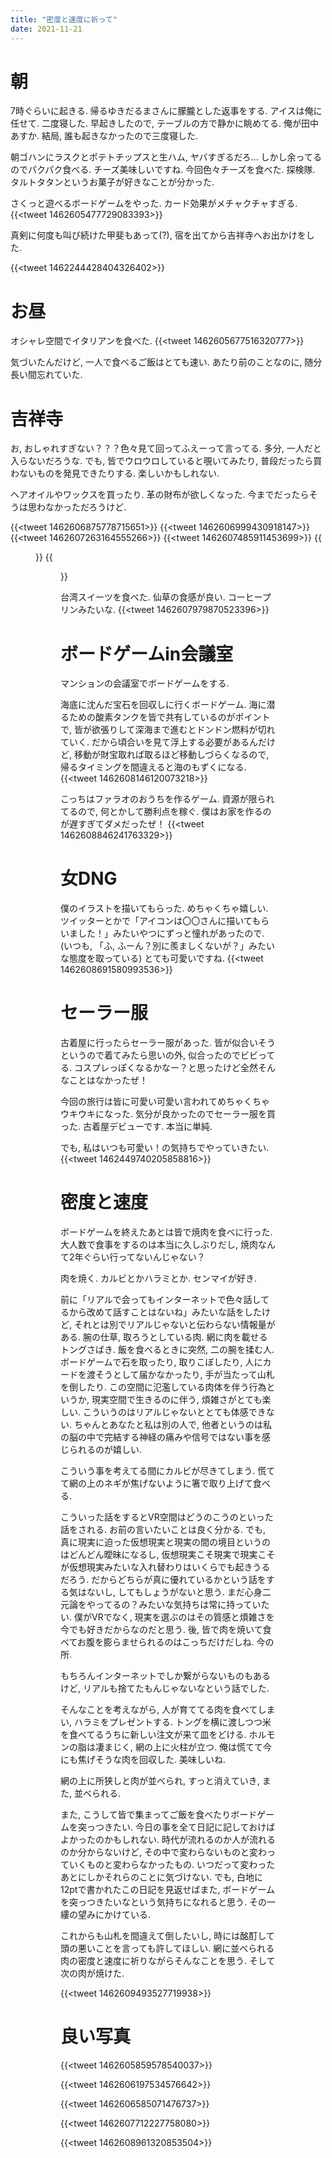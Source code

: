 ```yaml
---
title: "密度と速度に祈って"
date: 2021-11-21
---
```


# 朝
7時ぐらいに起きる. 帰るゆきだるまさんに朦朧とした返事をする. アイスは俺に任せて. 二度寝した. 早起きしたので, テーブルの方で静かに眺めてる. 俺が田中あすか. 結局, 誰も起きなかったので三度寝した.

朝ゴハンにラスクとポテトチップスと生ハム, ヤバすぎるだろ... しかし余ってるのでパクパク食べる. チーズ美味しいですね. 今回色々チーズを食べた. 探検隊. タルトタタンというお菓子が好きなことが分かった.

さくっと遊べるボードゲームをやった. カード効果がメチャクチャすぎる.
{{<tweet 1462605477729083393>}}

真剣に何度も叫び続けた甲斐もあって(?), 宿を出てから吉祥寺へお出かけをした. 

{{<tweet 1462244428404326402>}}
# お昼
オシャレ空間でイタリアンを食べた.
{{<tweet 1462605677516320777>}}

気づいたんだけど, 一人で食べるご飯はとても速い. あたり前のことなのに, 随分長い間忘れていた.
# 吉祥寺
お, おしゃれすぎない？？？色々見て回ってふえーって言ってる. 多分, 一人だと入らないだろうな. でも, 皆でウロウロしていると覗いてみたり, 普段だったら買わないものを発見できたりする. 楽しいかもしれない.

ヘアオイルやワックスを買ったり. 革の財布が欲しくなった. 今までだったらそうは思わなかっただろうけど.

{{<tweet 1462606875778715651>}}
{{<tweet 1462606999430918147>}}
{{<tweet 1462607263164555266>}}
{{<tweet 1462607485911453699>}}
{{<figure src="/media/2021-11-21-shop1.jpeg" alt="shop1">}}
{{<figure src="/media/2021-11-21-shop2.jpeg" alt="shop2">}}


台湾スイーツを食べた. 仙草の食感が良い. コーヒープリンみたいな.
{{<tweet 1462607979870523396>}}

# ボードゲームin会議室
マンションの会議室でボードゲームをする.

海底に沈んだ宝石を回収しに行くボードゲーム. 海に潜るための酸素タンクを皆で共有しているのがポイントで, 皆が欲張りして深海まで進むとドンドン燃料が切れていく. だから頃合いを見て浮上する必要があるんだけど, 移動が財宝取れば取るほど移動しづらくなるので, 帰るタイミングを間違えると海のもずくになる.
{{<tweet 1462608146120073218>}}

こっちはファラオのおうちを作るゲーム. 資源が限られてるので, 何とかして勝利点を稼ぐ. 僕はお家を作るのが遅すぎてダメだったぜ！
{{<tweet 1462608846241763329>}}

# 女DNG
僕のイラストを描いてもらった. めちゃくちゃ嬉しい. ツイッターとかで「アイコンは〇〇さんに描いてもらいました！」みたいやつにずっと憧れがあったので.(いつも, 「ふ, ふーん？別に羨ましくないが？」みたいな態度を取っている)
とても可愛いですね.
{{<tweet 1462608691580993536>}}

# セーラー服
古着屋に行ったらセーラー服があった. 皆が似合いそうというので着てみたら思いの外, 似合ったのでビビってる. コスプレっぽくなるかなー？と思ったけど全然そんなことはなかったぜ！

今回の旅行は皆に可愛い可愛い言われてめちゃくちゃウキウキになった. 気分が良かったのでセーラー服を買った. 古着屋デビューです. 本当に単純.

でも, 私はいつも可愛い！の気持ちでやっていきたい.
{{<tweet 1462449740205858816>}}
# 密度と速度
ボードゲームを終えたあとは皆で焼肉を食べに行った. 大人数で食事をするのは本当に久しぶりだし, 焼肉なんて2年ぐらい行ってないんじゃない？

肉を焼く. カルビとかハラミとか. センマイが好き.

前に「リアルで会ってもインターネットで色々話してるから改めて話すことはないね」みたいな話をしたけど, それとは別でリアルじゃないと伝わらない情報量がある. 腕の仕草, 取ろうとしている肉. 網に肉を載せるトングさばき. 飯を食べるときに突然, 二の腕を揉む人. ボードゲームで石を取ったり, 取りこぼしたり, 人にカードを渡そうとして届かなかったり, 手が当たって山札を倒したり.
この空間に氾濫している肉体を伴う行為というか, 現実空間で生きるのに伴う, 煩雑さがとても楽しい. こういうのはリアルじゃないととても体感できない. ちゃんとあなたと私は別の人で, 他者というのは私の脳の中で完結する神経の痛みや信号ではない事を感じられるのが嬉しい. 

こういう事を考えてる間にカルビが尽きてしまう. 慌てて網の上のネギが焦げないように箸で取り上げて食べる.

こういった話をするとVR空間はどうのこうのといった話をされる. お前の言いたいことは良く分かる. でも, 真に現実に迫った仮想現実と現実の間の境目というのはどんどん曖昧になるし, 仮想現実こそ現実で現実こそが仮想現実みたいな入れ替わりはいくらでも起きうるだろう. だからどちらが真に優れているかという話をする気はないし, してもしょうがないと思う. まだ心身二元論をやってるの？みたいな気持ちは常に持っていたい. 僕がVRでなく, 現実を選ぶのはその質感と煩雑さを今でも好きだからなのだと思う. 後, 皆で肉を焼いて食べてお腹を膨らませられるのはこっちだけだしね. 今の所. 

もちろんインターネットでしか繋がらないものもあるけど, リアルも捨てたもんじゃないなという話でした.

そんなことを考えながら, 人が育ててる肉を食べてしまい, ハラミをプレゼントする. トングを横に渡しつつ米を食べてるうちに新しい注文が来て皿をどける. ホルモンの脂は凄まじく, 網の上に火柱が立つ. 俺は慌てて今にも焦げそうな肉を回収した. 美味しいね.

網の上に所狭しと肉が並べられ, すっと消えていき, また, 並べられる.

また, こうして皆で集まってご飯を食べたりボードゲームを突っつきたい. 今日の事を全て日記に記しておけばよかったのかもしれない. 時代が流れるのか人が流れるのか分からないけど, その中で変わらないものと変わっていくものと変わらなかったもの. いつだって変わったあとにしかそれらのことに気づけない. でも, 白地に12ptで書かれたこの日記を見返せばまた, ボードゲームを突っつきたいなという気持ちになれると思う. その一縷の望みにかけている.

これからも山札を間違えて倒したいし, 時には酩酊して頭の悪いことを言っても許してほしい. 網に並べられる肉の密度と速度に祈りながらそんなことを思う. そして次の肉が焼けた.

{{<tweet 1462609493527719938>}}


# 良い写真
{{<tweet 1462605859578540037>}}

{{<tweet 1462606197534576642>}}

{{<tweet 1462606585071476737>}}

{{<tweet 1462607712227758080>}}

{{<tweet 1462608961320853504>}}
